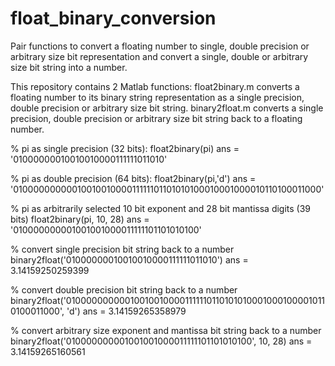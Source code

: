 # float_binary_conversion
Pair functions to convert a floating number to single, double precision or arbitrary size bit representation and convert a single, double or arbitrary size bit string into a number. 

This repository contains 2 Matlab functions:
float2binary.m converts a floating number to its binary string representation as a single precision, double precision or arbitrary size bit string.
binary2float.m converts a single precision, double precision or arbitrary size bit string back to a floating number. 


% pi as single precision (32 bits):
float2binary(pi)
ans =
    '01000000010010010000111111011010'

% pi as double precision (64 bits):
float2binary(pi,'d')
ans =
    '0100000000001001001000011111101101010100010001000010110100011000'

% pi as arbitrarily selected 10 bit exponent and 28 bit mantissa digits (39 bits)
float2binary(pi, 10, 28)
ans =
    '010000000001001001000011111101101010100'
    
% convert single precision bit string back to a number    
binary2float('01000000010010010000111111011010')
ans =
          3.14159250259399

% convert double precision bit string back to a number  
binary2float('0100000000001001001000011111101101010100010001000010110100011000', 'd')
ans =
          3.14159265358979

% convert arbitrary size exponent and mantissa bit string back to a number  
binary2float('010000000001001001000011111101101010100', 10, 28)
ans =
          3.14159265160561

